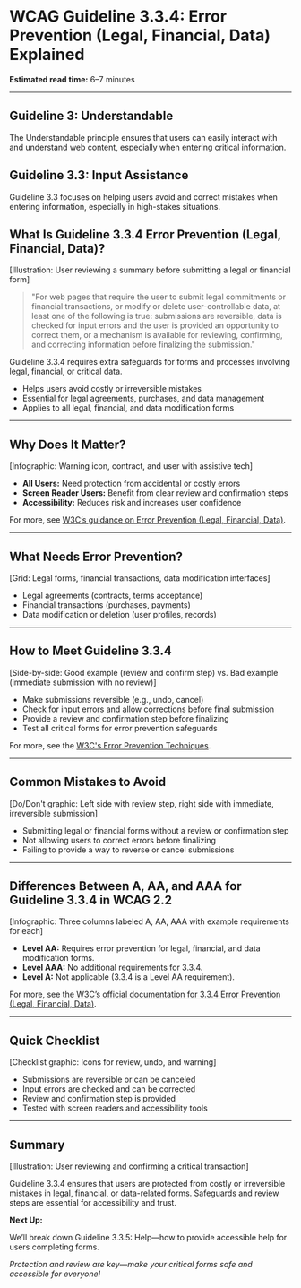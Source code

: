 <!--
title: WCAG Guideline 3.3.4: Error Prevention (Legal, Financial, Data) Explained
series: Making the Web Accessible for All
description: A practical guide to WCAG Guideline 3.3.4 (Error Prevention: Legal, Financial, Data)—what it means, why it matters, and how to help users avoid costly mistakes in critical transactions.
keywords: wcag 3.3.4, error prevention, legal, financial, data, accessibility, web standards, user experience
image: wcag-3-3-4-error-prevention.png
imageAlt: Illustration of a user reviewing a summary before submitting a legal or financial form
-->

# **WCAG Guideline 3.3.4: Error Prevention (Legal, Financial, Data) Explained**

**Estimated read time:** 6–7 minutes

---

## **Guideline 3: Understandable**

The Understandable principle ensures that users can easily interact with and understand web content, especially when entering critical information.

## **Guideline 3.3: Input Assistance**

Guideline 3.3 focuses on helping users avoid and correct mistakes when entering information, especially in high-stakes situations.

## **What Is Guideline 3.3.4 Error Prevention (Legal, Financial, Data)?**

[Illustration: User reviewing a summary before submitting a legal or financial form]

> "For web pages that require the user to submit legal commitments or financial transactions, or modify or delete user-controllable data, at least one of the following is true: submissions are reversible, data is checked for input errors and the user is provided an opportunity to correct them, or a mechanism is available for reviewing, confirming, and correcting information before finalizing the submission."

Guideline 3.3.4 requires extra safeguards for forms and processes involving legal, financial, or critical data.

- Helps users avoid costly or irreversible mistakes
- Essential for legal agreements, purchases, and data management
- Applies to all legal, financial, and data modification forms

---

## **Why Does It Matter?**

[Infographic: Warning icon, contract, and user with assistive tech]

- **All Users:** Need protection from accidental or costly errors
- **Screen Reader Users:** Benefit from clear review and confirmation steps
- **Accessibility:** Reduces risk and increases user confidence

For more, see [W3C’s guidance on Error Prevention (Legal, Financial, Data)](https://www.w3.org/WAI/WCAG22/Understanding/error-prevention-legal-financial-data.html).

---

## **What Needs Error Prevention?**

[Grid: Legal forms, financial transactions, data modification interfaces]

- Legal agreements (contracts, terms acceptance)
- Financial transactions (purchases, payments)
- Data modification or deletion (user profiles, records)

---

## **How to Meet Guideline 3.3.4**

[Side-by-side: Good example (review and confirm step) vs. Bad example (immediate submission with no review)]

- Make submissions reversible (e.g., undo, cancel)
- Check for input errors and allow corrections before final submission
- Provide a review and confirmation step before finalizing
- Test all critical forms for error prevention safeguards

For more, see the [W3C's Error Prevention Techniques](https://www.w3.org/WAI/WCAG22/Techniques/general/G98).

---

## **Common Mistakes to Avoid**

[Do/Don't graphic: Left side with review step, right side with immediate, irreversible submission]

- Submitting legal or financial forms without a review or confirmation step
- Not allowing users to correct errors before finalizing
- Failing to provide a way to reverse or cancel submissions

---

## **Differences Between A, AA, and AAA for Guideline 3.3.4 in WCAG 2.2**

[Infographic: Three columns labeled A, AA, AAA with example requirements for each]

- **Level AA:** Requires error prevention for legal, financial, and data modification forms.
- **Level AAA:** No additional requirements for 3.3.4.
- **Level A:** Not applicable (3.3.4 is a Level AA requirement).

For more, see the [W3C’s official documentation for 3.3.4 Error Prevention (Legal, Financial, Data)](https://www.w3.org/WAI/WCAG22/Understanding/error-prevention-legal-financial-data.html).

---

## **Quick Checklist**

[Checklist graphic: Icons for review, undo, and warning]

- Submissions are reversible or can be canceled
- Input errors are checked and can be corrected
- Review and confirmation step is provided
- Tested with screen readers and accessibility tools

---

## **Summary**

[Illustration: User reviewing and confirming a critical transaction]

Guideline 3.3.4 ensures that users are protected from costly or irreversible mistakes in legal, financial, or data-related forms. Safeguards and review steps are essential for accessibility and trust.

**Next Up:**

We’ll break down Guideline 3.3.5: Help—how to provide accessible help for users completing forms.

*Protection and review are key—make your critical forms safe and accessible for everyone!*
